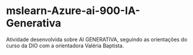# mslearn-Azure-ai-900-IA-Generativa
Atividade desenvolvida sobre AI GENERATIVA, seguindo as orientações do curso da DIO com a orientadora Valéria Baptista.
